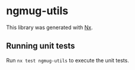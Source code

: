 # ngmug-utils

This library was generated with [Nx](https://nx.dev).

## Running unit tests

Run `nx test ngmug-utils` to execute the unit tests.
